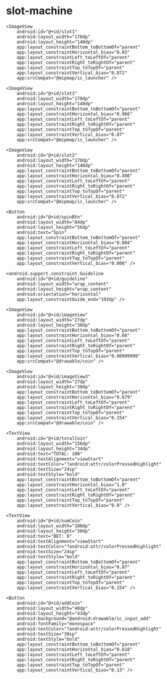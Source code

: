 # slot-machine
  <TextView
        android:id= "@+id/timeTxt"
        android:layout_width="wrap_content"
        android:layout_height="wrap_content"
        android:text="Hello World!"
        app:layout_constraintBottom_toBottomOf="parent"
        app:layout_constraintLeft_toLeftOf="parent"
        app:layout_constraintRight_toRightOf="parent"
        app:layout_constraintTop_toTopOf="parent" />

    <ImageView
        android:id="@+id/slot1"
        android:layout_width="170dp"
        android:layout_height="140dp"
        app:layout_constraintBottom_toBottomOf="parent"
        app:layout_constraintHorizontal_bias="0.03"
        app:layout_constraintLeft_toLeftOf="parent"
        app:layout_constraintRight_toRightOf="parent"
        app:layout_constraintTop_toTopOf="parent"
        app:layout_constraintVertical_bias="0.872"
        app:srcCompat="@mipmap/ic_launcher" />

    <ImageView
        android:id="@+id/slot3"
        android:layout_width="170dp"
        android:layout_height="140dp"
        app:layout_constraintBottom_toBottomOf="parent"
        app:layout_constraintHorizontal_bias="0.966"
        app:layout_constraintLeft_toLeftOf="parent"
        app:layout_constraintRight_toRightOf="parent"
        app:layout_constraintTop_toTopOf="parent"
        app:layout_constraintVertical_bias="0.87"
        app:srcCompat="@mipmap/ic_launcher" />

    <ImageView
        android:id="@+id/slot2"
        android:layout_width="170dp"
        android:layout_height="140dp"
        app:layout_constraintBottom_toBottomOf="parent"
        app:layout_constraintHorizontal_bias="0.498"
        app:layout_constraintLeft_toLeftOf="parent"
        app:layout_constraintRight_toRightOf="parent"
        app:layout_constraintTop_toTopOf="parent"
        app:layout_constraintVertical_bias="0.872"
        app:srcCompat="@mipmap/ic_launcher" />

    <Button
        android:id="@+id/spinBtn"
        android:layout_width="84dp"
        android:layout_height="56dp"
        android:text="Spin"
        app:layout_constraintBottom_toBottomOf="parent"
        app:layout_constraintHorizontal_bias="0.004"
        app:layout_constraintLeft_toLeftOf="parent"
        app:layout_constraintRight_toRightOf="parent"
        app:layout_constraintTop_toTopOf="parent"
        app:layout_constraintVertical_bias="0.008" />

    <android.support.constraint.Guideline
        android:id="@+id/guideline"
        android:layout_width="wrap_content"
        android:layout_height="wrap_content"
        android:orientation="horizontal"
        app:layout_constraintGuide_end="193dp" />

    <ImageView
        android:id="@+id/imageView"
        android:layout_width="27dp"
        android:layout_height="30dp"
        app:layout_constraintBottom_toBottomOf="parent"
        app:layout_constraintHorizontal_bias="0.68"
        app:layout_constraintLeft_toLeftOf="parent"
        app:layout_constraintRight_toRightOf="parent"
        app:layout_constraintTop_toTopOf="parent"
        app:layout_constraintVertical_bias="0.00999999"
        app:srcCompat="@drawable/coin" />

    <ImageView
        android:id="@+id/imageView3"
        android:layout_width="27dp"
        android:layout_height="30dp"
        app:layout_constraintBottom_toBottomOf="parent"
        app:layout_constraintHorizontal_bias="0.679"
        app:layout_constraintLeft_toLeftOf="parent"
        app:layout_constraintRight_toRightOf="parent"
        app:layout_constraintTop_toTopOf="parent"
        app:layout_constraintVertical_bias="0.154"
        app:srcCompat="@drawable/coin" />

    <TextView
        android:id="@+id/totalCoin"
        android:layout_width="156dp"
        android:layout_height="34dp"
        android:text="TOTAL: 100"
        android:textAlignment="viewStart"
        android:textColor="?android:attr/colorPressedHighlight"
        android:textSize="24sp"
        android:textStyle="bold"
        app:layout_constraintBottom_toBottomOf="parent"
        app:layout_constraintHorizontal_bias="1.0"
        app:layout_constraintLeft_toLeftOf="parent"
        app:layout_constraintRight_toRightOf="parent"
        app:layout_constraintTop_toTopOf="parent"
        app:layout_constraintVertical_bias="0.0" />

    <TextView
        android:id="@+id/numCoin"
        android:layout_width="100dp"
        android:layout_height="30dp"
        android:text="BET: 0"
        android:textAlignment="viewStart"
        android:textColor="?android:attr/colorPressedHighlight"
        android:textSize="24sp"
        android:textStyle="bold"
        app:layout_constraintBottom_toBottomOf="parent"
        app:layout_constraintHorizontal_bias="0.87"
        app:layout_constraintLeft_toLeftOf="parent"
        app:layout_constraintRight_toRightOf="parent"
        app:layout_constraintTop_toTopOf="parent"
        app:layout_constraintVertical_bias="0.154" />

    <Button
        android:id="@+id/addCoin"
        android:layout_width="40dp"
        android:layout_height="43dp"
        android:background="@android:drawable/ic_input_add"
        android:fontFamily="monospace"
        android:textColor="?android:attr/colorPressedHighlight"
        android:textSize="30sp"
        android:textStyle="bold"
        app:layout_constraintBottom_toBottomOf="parent"
        app:layout_constraintHorizontal_bias="0.618"
        app:layout_constraintLeft_toLeftOf="parent"
        app:layout_constraintRight_toRightOf="parent"
        app:layout_constraintTop_toTopOf="parent"
        app:layout_constraintVertical_bias="0.13" />
